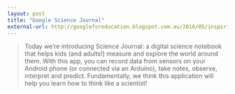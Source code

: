 ```yaml
---
layout: post
title: "Google Science Journal"
external-url: http://googleforeducation.blogspot.com.au/2016/05/inspiring-future-makers-and-scientists.html
---
```


>Today we’re introducing Science Journal: a digital science notebook that helps kids (and adults!) measure and explore the world around them. With this app, you can record data from sensors on your Android phone (or connected via an Arduino), take notes, observe, interpret and predict. Fundamentally, we think this application will help you learn how to think like a scientist!